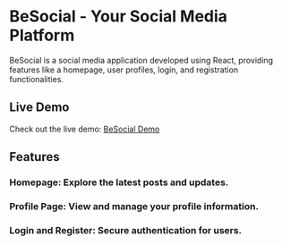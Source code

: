 # BeSocial - Your Social Media Platform

BeSocial is a social media application developed using React, providing features like a homepage, user profiles, login, and registration functionalities.

## Live Demo

Check out the live demo: [BeSocial Demo](https://besoc.netlify.app/)

## Features

### Homepage: Explore the latest posts and updates.
### Profile Page: View and manage your profile information.
### Login and Register: Secure authentication for users.

